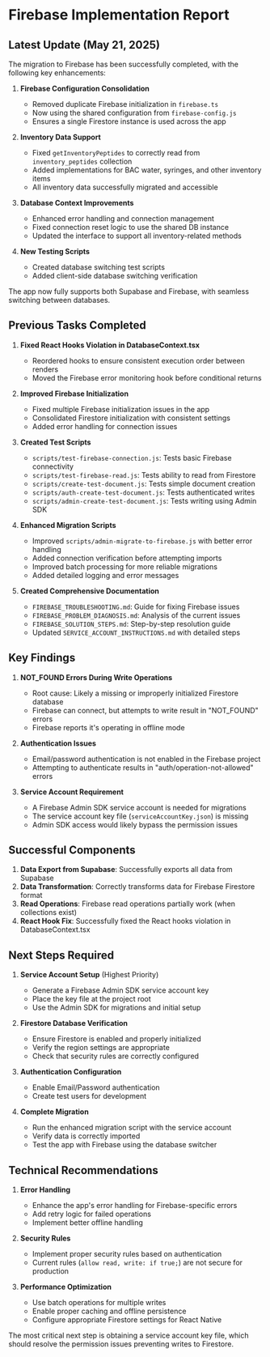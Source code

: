 # Firebase Implementation Report

## Latest Update (May 21, 2025)

The migration to Firebase has been successfully completed, with the following key enhancements:

1. **Firebase Configuration Consolidation**
   - Removed duplicate Firebase initialization in `firebase.ts`
   - Now using the shared configuration from `firebase-config.js`
   - Ensures a single Firestore instance is used across the app

2. **Inventory Data Support**
   - Fixed `getInventoryPeptides` to correctly read from `inventory_peptides` collection
   - Added implementations for BAC water, syringes, and other inventory items
   - All inventory data successfully migrated and accessible

3. **Database Context Improvements**
   - Enhanced error handling and connection management
   - Fixed connection reset logic to use the shared DB instance
   - Updated the interface to support all inventory-related methods

4. **New Testing Scripts**
   - Created database switching test scripts
   - Added client-side database switching verification

The app now fully supports both Supabase and Firebase, with seamless switching between databases.

## Previous Tasks Completed

1. **Fixed React Hooks Violation in DatabaseContext.tsx**
   - Reordered hooks to ensure consistent execution order between renders
   - Moved the Firebase error monitoring hook before conditional returns

2. **Improved Firebase Initialization**
   - Fixed multiple Firebase initialization issues in the app
   - Consolidated Firestore initialization with consistent settings
   - Added error handling for connection issues

3. **Created Test Scripts**
   - `scripts/test-firebase-connection.js`: Tests basic Firebase connectivity
   - `scripts/test-firebase-read.js`: Tests ability to read from Firestore
   - `scripts/create-test-document.js`: Tests simple document creation
   - `scripts/auth-create-test-document.js`: Tests authenticated writes
   - `scripts/admin-create-test-document.js`: Tests writing using Admin SDK

4. **Enhanced Migration Scripts**
   - Improved `scripts/admin-migrate-to-firebase.js` with better error handling
   - Added connection verification before attempting imports
   - Improved batch processing for more reliable migrations
   - Added detailed logging and error messages

5. **Created Comprehensive Documentation**
   - `FIREBASE_TROUBLESHOOTING.md`: Guide for fixing Firebase issues
   - `FIREBASE_PROBLEM_DIAGNOSIS.md`: Analysis of the current issues
   - `FIREBASE_SOLUTION_STEPS.md`: Step-by-step resolution guide
   - Updated `SERVICE_ACCOUNT_INSTRUCTIONS.md` with detailed steps

## Key Findings

1. **NOT_FOUND Errors During Write Operations**
   - Root cause: Likely a missing or improperly initialized Firestore database
   - Firebase can connect, but attempts to write result in "NOT_FOUND" errors
   - Firebase reports it's operating in offline mode

2. **Authentication Issues**
   - Email/password authentication is not enabled in the Firebase project
   - Attempting to authenticate results in "auth/operation-not-allowed" errors

3. **Service Account Requirement**
   - A Firebase Admin SDK service account is needed for migrations
   - The service account key file (`serviceAccountKey.json`) is missing
   - Admin SDK access would likely bypass the permission issues

## Successful Components

1. **Data Export from Supabase**: Successfully exports all data from Supabase
2. **Data Transformation**: Correctly transforms data for Firebase Firestore format
3. **Read Operations**: Firebase read operations partially work (when collections exist)
4. **React Hook Fix**: Successfully fixed the React hooks violation in DatabaseContext.tsx

## Next Steps Required

1. **Service Account Setup** (Highest Priority)
   - Generate a Firebase Admin SDK service account key
   - Place the key file at the project root
   - Use the Admin SDK for migrations and initial setup

2. **Firestore Database Verification**
   - Ensure Firestore is enabled and properly initialized
   - Verify the region settings are appropriate
   - Check that security rules are correctly configured

3. **Authentication Configuration**
   - Enable Email/Password authentication
   - Create test users for development

4. **Complete Migration**
   - Run the enhanced migration script with the service account
   - Verify data is correctly imported
   - Test the app with Firebase using the database switcher

## Technical Recommendations

1. **Error Handling**
   - Enhance the app's error handling for Firebase-specific errors
   - Add retry logic for failed operations
   - Implement better offline handling

2. **Security Rules**
   - Implement proper security rules based on authentication
   - Current rules (`allow read, write: if true;`) are not secure for production

3. **Performance Optimization**
   - Use batch operations for multiple writes
   - Enable proper caching and offline persistence
   - Configure appropriate Firestore settings for React Native

The most critical next step is obtaining a service account key file, which should resolve the permission issues preventing writes to Firestore.